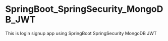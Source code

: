 # SpringBoot_SpringSecurity_MongoDB_JWT
This is login signup app using SpringBoot SpringSecurity MongoDB JWT
